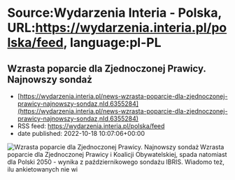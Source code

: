 # Source:Wydarzenia Interia - Polska, URL:https://wydarzenia.interia.pl/polska/feed, language:pl-PL

## Wzrasta poparcie dla Zjednoczonej Prawicy. Najnowszy sondaż
 - [https://wydarzenia.interia.pl/news-wzrasta-poparcie-dla-zjednoczonej-prawicy-najnowszy-sondaz,nId,6355284](https://wydarzenia.interia.pl/news-wzrasta-poparcie-dla-zjednoczonej-prawicy-najnowszy-sondaz,nId,6355284)
 - RSS feed: https://wydarzenia.interia.pl/polska/feed
 - date published: 2022-10-18 10:07:06+00:00

<p><a href="https://wydarzenia.interia.pl/news-wzrasta-poparcie-dla-zjednoczonej-prawicy-najnowszy-sondaz,nId,6355284"><img align="left" alt="Wzrasta poparcie dla Zjednoczonej Prawicy. Najnowszy sondaż" src="https://i.iplsc.com/wzrasta-poparcie-dla-zjednoczonej-prawicy-najnowszy-sondaz/000EKS7958TFMXS8-C321.jpg" /></a>Wzrasta poparcie dla Zjednoczonej Prawicy i Koalicji Obywatelskiej, spada natomiast dla Polski 2050 - wynika z październikowego sondażu IBRIS. Wiadomo też, ilu ankietowanych nie wi

